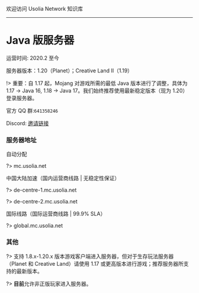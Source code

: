 欢迎访问 Usolia Network 知识库

----------

# Java 版服务器

运营时间: 2020.2 至今

服务器版本：1.20（Planet）；Creative Land II（1.19）

!> 重要：自 1.17 起，Mojang 对游戏所需的最低 Java 版本进行了调整，具体为 1.17 -> Java 16, 1.18 -> Java 17。我们始终推荐使用最新稳定版本（现为 1.20）登录服务器。

官方 QQ 群:`641358246`

Discord: [邀请链接](https://discord.gg/hDNMZv5)

### 服务器地址

自动分配

?> mc.usolia.net

中国大陆加速（国内运营商线路 | 无稳定性保证）

?> de-centre-1.mc.usolia.net

?> de-centre-2.mc.usolia.net

国际线路（国际运营商线路 | 99.9% SLA）

?> global.mc.usolia.net

### 其他

?> 支持 1.8.x-1.20.x 版本游戏客户端进入服务器，但对于生存玩法服务器（Planet 和 Creative Land）请使用 1.17 或更高版本进行游戏；推荐服务器所支持的最新版本。

?> **目前**允许非正版玩家进入服务器。

